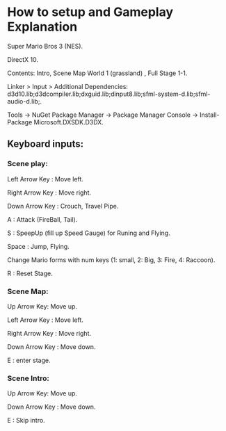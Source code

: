 # How to setup and Gameplay Explanation
Super Mario Bros 3 (NES).

DirectX 10.

Contents: Intro, Scene Map World 1 (grassland) , Full Stage 1-1.

Linker > Input > Additional Dependencies: d3d10.lib;d3dcompiler.lib;dxguid.lib;dinput8.lib;sfml-system-d.lib;sfml-audio-d.lib;.

Tools -> NuGet Package Manager -> Package Manager Console -> Install-Package Microsoft.DXSDK.D3DX.

## Keyboard inputs:

### Scene play:

Left Arrow Key : Move left.

Right Arrow Key : Move right.

Down Arrow Key : Crouch, Travel Pipe.

A : Attack (FireBall, Tail).

S : SpeepUp (fill up Speed Gauge) for Runing and Flying.

Space : Jump, Flying.

Change Mario forms with num keys (1: small, 2: Big, 3: Fire, 4: Raccoon).

R : Reset Stage.

### Scene Map:

Up Arrow Key: Move up.

Left Arrow Key : Move left.

Right Arrow Key : Move right.

Down Arrow Key : Move down.

E : enter stage.

### Scene Intro: 

Up Arrow Key: Move up.

Down Arrow Key : Move down.

E : Skip intro.
